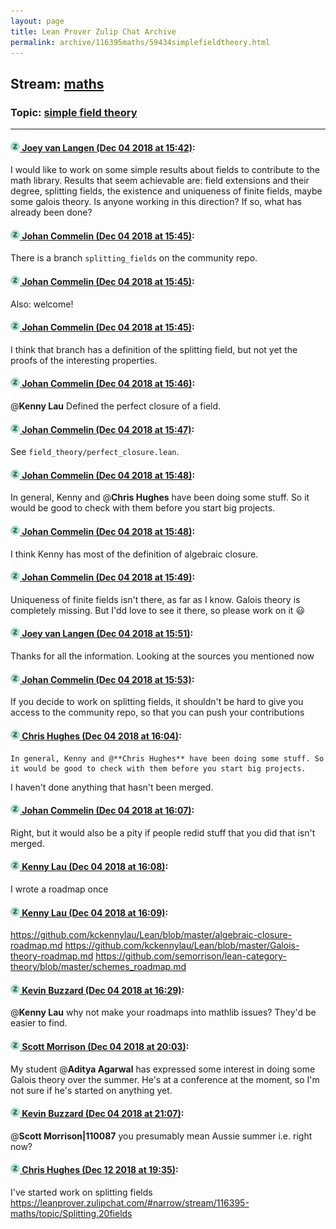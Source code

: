 ```yaml
---
layout: page
title: Lean Prover Zulip Chat Archive 
permalink: archive/116395maths/59434simplefieldtheory.html
---
```


## Stream: [maths](index.html)
### Topic: [simple field theory](59434simplefieldtheory.html)

---

#### [![Click to go to Zulip](../../assets/img/zulip2.png) Joey van Langen (Dec 04 2018 at 15:42)](https://leanprover.zulipchat.com/#narrow/stream/116395-maths/topic/simple%20field%20theory/near/150851783):
I would like to work on some simple results about fields to contribute to the math library. Results that seem achievable are: field extensions and their degree, splitting fields, the existence and uniqueness of finite fields, maybe some galois theory. Is anyone working in this direction? If so, what has already been done?

#### [![Click to go to Zulip](../../assets/img/zulip2.png) Johan Commelin (Dec 04 2018 at 15:45)](https://leanprover.zulipchat.com/#narrow/stream/116395-maths/topic/simple%20field%20theory/near/150852014):
There is a branch `splitting_fields` on the community repo.

#### [![Click to go to Zulip](../../assets/img/zulip2.png) Johan Commelin (Dec 04 2018 at 15:45)](https://leanprover.zulipchat.com/#narrow/stream/116395-maths/topic/simple%20field%20theory/near/150852027):
Also: welcome!

#### [![Click to go to Zulip](../../assets/img/zulip2.png) Johan Commelin (Dec 04 2018 at 15:45)](https://leanprover.zulipchat.com/#narrow/stream/116395-maths/topic/simple%20field%20theory/near/150852057):
I think that branch has a definition of the splitting field, but not yet the proofs of the interesting properties.

#### [![Click to go to Zulip](../../assets/img/zulip2.png) Johan Commelin (Dec 04 2018 at 15:46)](https://leanprover.zulipchat.com/#narrow/stream/116395-maths/topic/simple%20field%20theory/near/150852105):
@**Kenny Lau** Defined the perfect closure of a field.

#### [![Click to go to Zulip](../../assets/img/zulip2.png) Johan Commelin (Dec 04 2018 at 15:47)](https://leanprover.zulipchat.com/#narrow/stream/116395-maths/topic/simple%20field%20theory/near/150852152):
See `field_theory/perfect_closure.lean`.

#### [![Click to go to Zulip](../../assets/img/zulip2.png) Johan Commelin (Dec 04 2018 at 15:48)](https://leanprover.zulipchat.com/#narrow/stream/116395-maths/topic/simple%20field%20theory/near/150852231):
In general, Kenny and @**Chris Hughes** have been doing some stuff. So it would be good to check with them before you start big projects.

#### [![Click to go to Zulip](../../assets/img/zulip2.png) Johan Commelin (Dec 04 2018 at 15:48)](https://leanprover.zulipchat.com/#narrow/stream/116395-maths/topic/simple%20field%20theory/near/150852242):
I think Kenny has most of the definition of algebraic closure.

#### [![Click to go to Zulip](../../assets/img/zulip2.png) Johan Commelin (Dec 04 2018 at 15:49)](https://leanprover.zulipchat.com/#narrow/stream/116395-maths/topic/simple%20field%20theory/near/150852280):
Uniqueness of finite fields isn't there, as far as I know. Galois theory is completely missing. But I'dd love to see it there, so please work on it :smiley:

#### [![Click to go to Zulip](../../assets/img/zulip2.png) Joey van Langen (Dec 04 2018 at 15:51)](https://leanprover.zulipchat.com/#narrow/stream/116395-maths/topic/simple%20field%20theory/near/150852444):
Thanks for all the information. Looking at the sources you mentioned now

#### [![Click to go to Zulip](../../assets/img/zulip2.png) Johan Commelin (Dec 04 2018 at 15:53)](https://leanprover.zulipchat.com/#narrow/stream/116395-maths/topic/simple%20field%20theory/near/150852528):
If you decide to work on splitting fields, it shouldn't be hard to give you access to the community repo, so that you can push your contributions

#### [![Click to go to Zulip](../../assets/img/zulip2.png) Chris Hughes (Dec 04 2018 at 16:04)](https://leanprover.zulipchat.com/#narrow/stream/116395-maths/topic/simple%20field%20theory/near/150853364):
```quote
In general, Kenny and @**Chris Hughes** have been doing some stuff. So it would be good to check with them before you start big projects.
```
 I haven't done anything that hasn't been merged.

#### [![Click to go to Zulip](../../assets/img/zulip2.png) Johan Commelin (Dec 04 2018 at 16:07)](https://leanprover.zulipchat.com/#narrow/stream/116395-maths/topic/simple%20field%20theory/near/150853530):
Right, but it would also be a pity if people redid stuff that you did that isn't merged.

#### [![Click to go to Zulip](../../assets/img/zulip2.png) Kenny Lau (Dec 04 2018 at 16:08)](https://leanprover.zulipchat.com/#narrow/stream/116395-maths/topic/simple%20field%20theory/near/150853615):
I wrote a roadmap once

#### [![Click to go to Zulip](../../assets/img/zulip2.png) Kenny Lau (Dec 04 2018 at 16:09)](https://leanprover.zulipchat.com/#narrow/stream/116395-maths/topic/simple%20field%20theory/near/150853674):
https://github.com/kckennylau/Lean/blob/master/algebraic-closure-roadmap.md
https://github.com/kckennylau/Lean/blob/master/Galois-theory-roadmap.md
https://github.com/semorrison/lean-category-theory/blob/master/schemes_roadmap.md

#### [![Click to go to Zulip](../../assets/img/zulip2.png) Kevin Buzzard (Dec 04 2018 at 16:29)](https://leanprover.zulipchat.com/#narrow/stream/116395-maths/topic/simple%20field%20theory/near/150854972):
@**Kenny Lau** why not make your roadmaps into mathlib issues? They'd be easier to find.

#### [![Click to go to Zulip](../../assets/img/zulip2.png) Scott Morrison (Dec 04 2018 at 20:03)](https://leanprover.zulipchat.com/#narrow/stream/116395-maths/topic/simple%20field%20theory/near/150869896):
My student @**Aditya Agarwal** has expressed some interest in doing some Galois theory over the summer. He's at a conference at the moment, so I'm not sure if he's started on anything yet.

#### [![Click to go to Zulip](../../assets/img/zulip2.png) Kevin Buzzard (Dec 04 2018 at 21:07)](https://leanprover.zulipchat.com/#narrow/stream/116395-maths/topic/simple%20field%20theory/near/150875160):
@**Scott Morrison|110087** you presumably mean Aussie summer i.e. right now?

#### [![Click to go to Zulip](../../assets/img/zulip2.png) Chris Hughes (Dec 12 2018 at 19:35)](https://leanprover.zulipchat.com/#narrow/stream/116395-maths/topic/simple%20field%20theory/near/151553124):
I've started work on splitting fields https://leanprover.zulipchat.com/#narrow/stream/116395-maths/topic/Splitting.20fields

